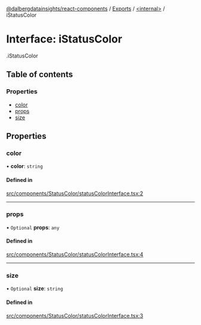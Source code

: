 [@dalbergdatainsights/react-components](../README.md) / [Exports](../modules.md) / [<internal\>](../modules/internal_.md) / iStatusColor

# Interface: iStatusColor

[<internal>](../modules/internal_.md).iStatusColor

## Table of contents

### Properties

- [color](internal_.iStatusColor.md#color)
- [props](internal_.iStatusColor.md#props)
- [size](internal_.iStatusColor.md#size)

## Properties

### color

• **color**: `string`

#### Defined in

[src/components/StatusColor/statusColorInterface.tsx:2](https://github.com/DalbergDataInsights/react-components/blob/7951db8/src/components/StatusColor/statusColorInterface.tsx#L2)

___

### props

• `Optional` **props**: `any`

#### Defined in

[src/components/StatusColor/statusColorInterface.tsx:4](https://github.com/DalbergDataInsights/react-components/blob/7951db8/src/components/StatusColor/statusColorInterface.tsx#L4)

___

### size

• `Optional` **size**: `string`

#### Defined in

[src/components/StatusColor/statusColorInterface.tsx:3](https://github.com/DalbergDataInsights/react-components/blob/7951db8/src/components/StatusColor/statusColorInterface.tsx#L3)
